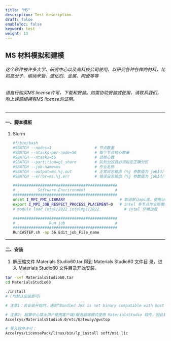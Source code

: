 ```yaml
---
title: "MS"
description: Test description
draft: false
enableToc: false
keyword: test
weight: 13
---
```


## MS 材料模拟和建模

###### 这个软件被许多大学、研究中心以及高科技公司使用，以研究各种各样的材料，比如高分子、碳纳米管、催化剂、金属、陶瓷等等

###### 请自行购买MS license许可，下载和安装。如需协助安装或使用，请联系我们，附上课题组拥有MS license的证明。

***
#### 一、脚本模板
1. Slurm

    ```bash
    #!/bin/bash
    #SBATCH --nodes=1                   # 节点数量
    #SBATCH --ntasks-per-node=56        # 每个节点核心数量
    #SBATCH --ntasks=56                 # 总核心数
    #SBATCH --partition=g1_share        # 队列分区且必须指定正确分区
    #SBATCH --job-name=ms       	    # 作业名称
    #SBATCH --output=ms.%j.out          # 正常日志输出 (%j 参数值为 jobId)
    #SBATCH --error=ms.%j.err           # 错误日志输出 (%j 参数值为 jobId)

    ##############################################
    #          Software Envrironment             #
    ##############################################
    unset I_MPI_PMI_LIBRARY                        # 取消默认mpi库，使用intel自带
    export I_MPI_JOB_RESPECT_PROCESS_PLACEMENT=0   # intel 多节点作业所需修改参数 
    # module load intel/2022 intelmpi/2022           # intel 环境加载

    ##############################################
    #               Run job                      #
    ##############################################
    RunCASTEP.sh -np 56 Edit_job_File_name
    ```

***

#### 二、安装

1. 解压缩文件 Materials Studio60.tar 得到 Materials Studio60 文件目
录，进入 Materials Studio60 文件目录开始安装。

```bash
tar -xvf MaterialsStudio60.tar
cd MaterialsStudio60

./install
# (均默认安装即可)

# 注意1：若安装开始时，遇到“Bundled JRE is not binary compatible with host OS/Arch or it is corrupt. Testing bundled JRE failed.”的错误提示，请安装一下 glibc 的 32 位库文件。

# 注意2: 超算中心禁止用户使用客户端/服务器端模式使用 MaterialsStudio 软件，因此软件安装完成后，请将 gateway 进程停用：
Accelrys/MaterialsStudio6.0/etc/Gateway/gwstop

# 导入软件许可：
Accelrys/LicensePack/linux/bin/lp_install soft/msi.lic
```
